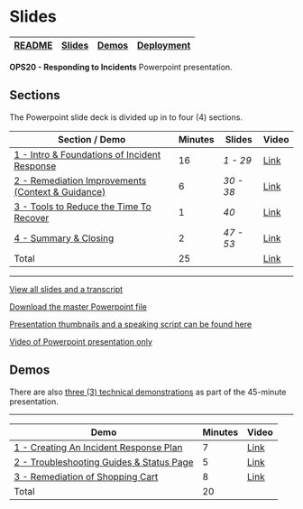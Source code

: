 # Slides

| [README](/ops20/README.md) | [Slides](/ops20/slides/README.md) | [Demos](/ops20/demos/README.md) | [Deployment](/ops20/deployment/README.md) | 
|--------|-------|------------|-----------|

 **OPS20 - Responding to Incidents** Powerpoint presentation.

## Sections

The Powerpoint slide deck is divided up in to four (4) sections.

| Section / Demo | Minutes | Slides | Video
|----------|----------|-------|-----|
|[1 - Intro & Foundations of Incident Response ](section/01/README.md)|16 | *1 - 29* | [Link](https://globaleventcdn.blob.core.windows.net/assets/ops/ops20/video/02_Presentation_Section_One.mp4)
|[2 - Remediation Improvements (Context & Guidance)](section/02/README.md)|6 | *30 - 38* |[Link](https://globaleventcdn.blob.core.windows.net/assets/ops/ops20/video/02_Presentation_Section_Two.mp4)
|[3 - Tools to Reduce the Time To Recover](section/03/README.md)|1 | *40* |[Link](https://globaleventcdn.blob.core.windows.net/assets/ops/ops20/video/02_Presentation_Section_Three.mp4)
[4 - Summary & Closing](section/04/README.md) | 2 | *47 - 53* |[Link](https://globaleventcdn.blob.core.windows.net/assets/ops/ops20/video/02_Presentation_Section_Four.mp4)
| Total       |25 | |[Link](https://globaleventcdn.blob.core.windows.net/assets/ops/ops20/video/OPS20_Final_Full.mp4)

---
[View all slides and a transcript](script/OPS20_Speaking_Script.md)


[Download the master Powerpoint file](https://globaleventcdn.blob.core.windows.net/assets/ops/ops20/slides/OPS20_Responding_to_incidents_master.pptx)

[Presentation thumbnails and a speaking script can be found here](script/OPS20_Speaking_Script.md)

[Video of Powerpoint presentation only](https://globaleventcdn.blob.core.windows.net/assets/ops/ops20/video/01_Presentation_No_Demo.mp4)

## Demos

There are also [three (3) technical demonstrations](../demos/README.md) as part of the 45-minute presentation.

---

| Demo | Minutes | Video
|---|--|--|
| [1 - Creating An Incident Response Plan](../demos/01/README.md) | 7 | [Link]()
| [2 - Troubleshooting Guides & Status Page](../demos/02/README.md)  | 5 | [Link]()
| [3 - Remediation of Shopping Cart](../demos/03/README.md)  | 8 | [Link]()
| Total       |20 | 